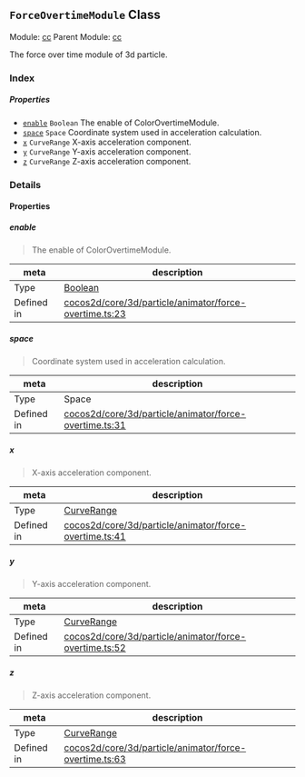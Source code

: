 ## `ForceOvertimeModule` Class



Module: [cc](../modules/cc.md)
Parent Module: [cc](../modules/cc.md)


The force over time module of 3d particle.



### Index

##### Properties

  - [`enable`](#enable) `Boolean` The enable of ColorOvertimeModule.
  - [`space`](#space) `Space` Coordinate system used in acceleration calculation.
  - [`x`](#x) `CurveRange` X-axis acceleration component.
  - [`y`](#y) `CurveRange` Y-axis acceleration component.
  - [`z`](#z) `CurveRange` Z-axis acceleration component.





### Details


#### Properties


##### enable

> The enable of ColorOvertimeModule.

| meta | description |
|------|-------------|
| Type | <a href="https://developer.mozilla.org/en/JavaScript/Reference/Global_Objects/Boolean" class="crosslink external" target="_blank">Boolean</a> |
| Defined in | [cocos2d/core/3d/particle/animator/force-overtime.ts:23](https://github.com/cocos-creator/engine/blob/26031bddd1aecdbf9bbdebe19ecaa672b1c35061/cocos2d/core/3d/particle/animator/force-overtime.ts#L23) |



##### space

> Coordinate system used in acceleration calculation.

| meta | description |
|------|-------------|
| Type | Space |
| Defined in | [cocos2d/core/3d/particle/animator/force-overtime.ts:31](https://github.com/cocos-creator/engine/blob/26031bddd1aecdbf9bbdebe19ecaa672b1c35061/cocos2d/core/3d/particle/animator/force-overtime.ts#L31) |



##### x

> X-axis acceleration component.

| meta | description |
|------|-------------|
| Type | <a href="../classes/CurveRange.html" class="crosslink">CurveRange</a> |
| Defined in | [cocos2d/core/3d/particle/animator/force-overtime.ts:41](https://github.com/cocos-creator/engine/blob/26031bddd1aecdbf9bbdebe19ecaa672b1c35061/cocos2d/core/3d/particle/animator/force-overtime.ts#L41) |



##### y

> Y-axis acceleration component.

| meta | description |
|------|-------------|
| Type | <a href="../classes/CurveRange.html" class="crosslink">CurveRange</a> |
| Defined in | [cocos2d/core/3d/particle/animator/force-overtime.ts:52](https://github.com/cocos-creator/engine/blob/26031bddd1aecdbf9bbdebe19ecaa672b1c35061/cocos2d/core/3d/particle/animator/force-overtime.ts#L52) |



##### z

> Z-axis acceleration component.

| meta | description |
|------|-------------|
| Type | <a href="../classes/CurveRange.html" class="crosslink">CurveRange</a> |
| Defined in | [cocos2d/core/3d/particle/animator/force-overtime.ts:63](https://github.com/cocos-creator/engine/blob/26031bddd1aecdbf9bbdebe19ecaa672b1c35061/cocos2d/core/3d/particle/animator/force-overtime.ts#L63) |






